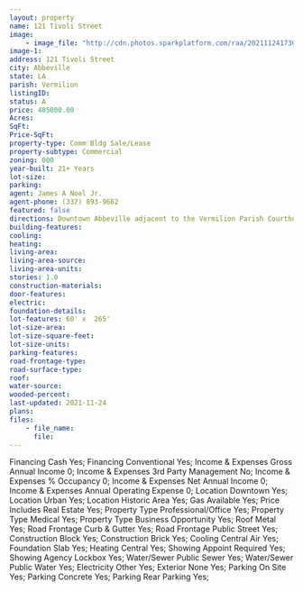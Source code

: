 ```yaml
---
layout: property
name: 121 Tivoli Street 
image:
    - image_file: "http://cdn.photos.sparkplatform.com/raa/20211124173052391494000000.jpg"
image-1:
address: 121 Tivoli Street
city: Abbeville
state: LA
parish: Vermilion
listingID: 
status: A
price: 405000.00
Acres: 
SqFt: 
Price-SqFt: 
property-type: Comm Bldg Sale/Lease
property-subtype: Commercial
zoning: 000
year-built: 21+ Years
lot-size: 
parking: 
agent: James A Noel Jr.
agent-phone: (337) 893-9662
featured: false
directions: Downtown Abbeville adjacent to the Vermilion Parish Courthouse.
building-features: 
cooling: 
heating: 
living-area: 
living-area-source: 
living-area-units: 
stories: 1.0
construction-materials: 
door-features: 
electric: 
foundation-details: 
lot-features: 60' x  265'
lot-size-area: 
lot-size-square-feet: 
lot-size-units: 
parking-features: 
road-frontage-type: 
road-surface-type: 
roof: 
water-source: 
wooded-percent: 
last-updated: 2021-11-24
plans: 
files:
    - file_name:
      file:
---
```

Financing	Cash	Yes;
Financing	Conventional	Yes;
Income & Expenses	Gross Annual Income	0;
Income & Expenses	3rd Party Management	No;
Income & Expenses	% Occupancy	0;
Income & Expenses	Net Annual Income	0;
Income & Expenses	Annual Operating Expense	0;
Location	Downtown	Yes;
Location	Urban	Yes;
Location	Historic Area	Yes;
Gas	Available	Yes;
Price Includes	Real Estate	Yes;
Property Type	Professional/Office	Yes;
Property Type	Medical	Yes;
Property Type	Business Opportunity	Yes;
Roof	Metal	Yes;
Road Frontage	Curb & Gutter	Yes;
Road Frontage	Public Street	Yes;
Construction	Block	Yes;
Construction	Brick	Yes;
Cooling	Central Air	Yes;
Foundation	Slab	Yes;
Heating	Central	Yes;
Showing	Appoint Required	Yes;
Showing	Agency Lockbox	Yes;
Water/Sewer	Public Sewer	Yes;
Water/Sewer	Public Water	Yes;
Electricity	Other	Yes;
Exterior	None	Yes;
Parking	On Site	Yes;
Parking	Concrete	Yes;
Parking	Rear Parking	Yes;

